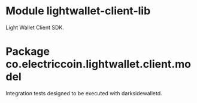# Module lightwallet-client-lib

Light Wallet Client SDK.

# Package co.electriccoin.lightwallet.client.model

Integration tests designed to be executed with darksidewalletd.